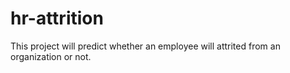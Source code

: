 # hr-attrition
This project will predict whether an employee will attrited from an organization or not.
